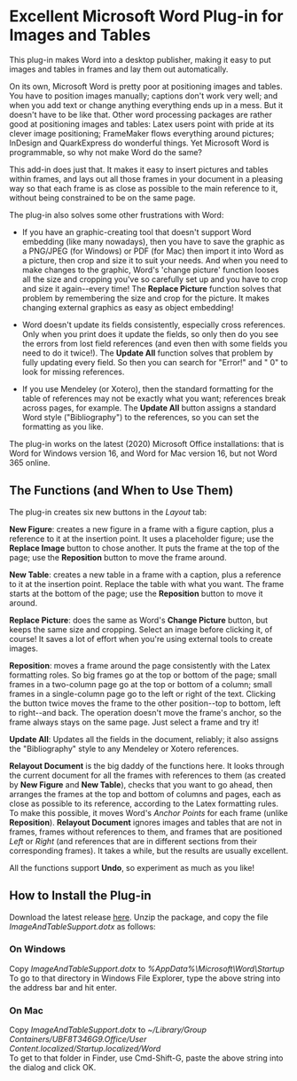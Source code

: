 # Excellent Microsoft Word Plug-in for Images and Tables

This plug-in makes Word into a desktop publisher, making it easy to put images and tables in frames and lay them out automatically. 

On its own, Microsoft Word is pretty poor at positioning images and tables. You have to position images manually; captions don't work very well; and when you add text or change anything everything ends up in a mess. But it doesn't have to be like that. Other word processing packages are rather good at positioning images and tables: Latex users point with pride at its clever image positioning; FrameMaker flows everything around pictures; InDesign and QuarkExpress do wonderful things. Yet Microsoft Word is programmable, so why not make Word do the same?

This add-in does just that. It makes it easy to insert pictures and tables within frames, and lays out all those frames in your document in a pleasing way so that each frame is as close as possible to the main reference to it, without being constrained to be on the same page.

The plug-in also solves some other frustrations with Word:

*  If you have an graphic-creating tool that doesn't support Word embedding (like many nowadays), then you have to save the graphic as a PNG/JPEG (for Windows) or PDF (for Mac) then import it into Word as a picture, then crop and size it to suit your needs. And when you need to make changes to the graphic, Word's 'change picture' function looses all the size and cropping you've so carefully set up and you have to crop and size it again--every time! The **Replace Picture** function solves that problem by remembering the size and crop for the picture. It makes changing external graphics as easy as object embedding!

* Word doesn't update its fields consistently, especially cross references. Only when you print does it update the fields, so only then do you see the errors from lost field references (and even then with some fields you need to do it twice!). The **Update All** function solves that problem by fully updating every field. So then you can search for "Error!" and " 0" to look for missing references.

* If you use Mendeley (or Xotero), then the standard formatting for the table of references may not be exactly what you want; references break across pages, for example. The **Update All** button assigns a standard Word style ("Bibliography") to the references, so you can set the formatting as you like.

The plug-in works on the latest (2020) Microsoft Office installations: that is Word for Windows version 16, and Word for Mac version 16, but not Word 365 online.

## The Functions (and When to Use Them)

The plug-in creates six new buttons in the *Layout* tab:

**New Figure**: creates a new figure in a frame with a figure caption, plus a reference to it at the insertion point. It uses a placeholder figure; use the **Replace Image** button to chose another. It puts the frame at the top of the page; use the **Reposition** button to move the frame around.

**New Table**: creates a new table in a frame with a caption, plus a reference to it at the insertion point. Replace the table with what you want. The frame starts at the bottom of the page; use the **Reposition** button to move it around.

**Replace Picture**: does the same as Word's **Change Picture** button, but keeps the same size and cropping. Select an image before clicking it, of course!  It saves a lot of effort when you're using external tools to create images.

**Reposition**: moves a frame around the page consistently with the Latex formatting roles. So big frames go at the top or bottom of the page; small frames in a two-column page go at the top or bottom of a column; small frames in a single-column page go to the left or right of the text. Clicking the button twice moves the frame to the other position--top to bottom, left to right--and back. The operation doesn't move the frame's anchor, so the frame always stays on the same page. Just select a frame and try it!

**Update All**: Updates all the fields in the document, reliably; it also assigns the "Bibliography" style to any Mendeley or Xotero references.

**Relayout Document** is the big daddy of the functions here. It looks through the current document for all the frames with references to them (as created by **New Figure** and **New Table**), checks 
 that you want to go ahead, then arranges the frames at the top and bottom of columns and pages, each as close as possible to its reference, according to the Latex formatting rules. To make this possible, it moves Word's *Anchor Points* for each frame (unlike **Reposition**). **Relayout Document** ignores images and tables that are not in frames, frames without references to them, and frames that are positioned *Left* or *Right* (and references that are in different sections from their corresponding frames). It takes a while, but the results are usually excellent.

All the functions support **Undo**, so experiment as much as you like!

## How to Install the Plug-in

Download the latest release [here](https://github.com/charlesweir/WordSupport/releases/download/V2.0/ReleaseV2.0.zip). Unzip the package, and copy the file *ImageAndTableSupport.dotx* as follows:

### On Windows

Copy *ImageAndTableSupport.dotx* to *%AppData%\Microsoft\Word\Startup*  
To go to that directory in Windows File Explorer, type the above string into the address bar and hit enter.  

### On Mac

Copy *ImageAndTableSupport.dotx* to *~/Library/Group Containers/UBF8T346G9.Office/User Content.localized/Startup.localized/Word*  
To get to that folder in Finder, use Cmd-Shift-G, paste the above string into the dialog and click OK.
